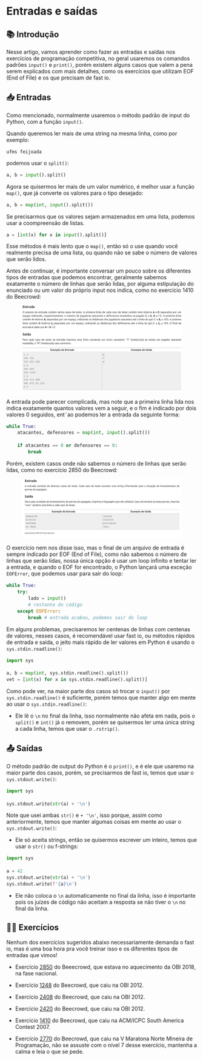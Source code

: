 # Entradas e saídas

## 📚 Introdução

Nesse artigo, vamos aprender como fazer as entradas e saídas nos exercícios de programação competitiva, no geral usaremos os comandos padrões `input()` e `print()`, porém existem alguns casos que valem a pena serem explicados com mais detalhes, como os exercícios que utilizam EOF (End of File) e os que precisam de fast io.

## 📥 Entradas

Como mencionado, normalmente usaremos o método padrão de input do Python, com a função `input()`.

Quando queremos ler mais de uma string na mesma linha, como por exemplo:

```
ufms feijoada
```

podemos usar o `split()`:

```py
a, b = input().split()
```

Agora se quisermos ler mais de um valor numérico, é melhor usar a função `map()`, que já converte os valores para o tipo desejado:

```py
a, b = map(int, input().split())
```

Se precisarmos que os valores sejam armazenados em uma lista, podemos usar a coompreensão de listas.

```py
a = [int(x) for x in input().split()]
```

Esse métodos é mais lento que o `map()`, então só o use quando você realmente precisa de uma lista, ou quando não se sabe o número de valores que serão lidos.

Antes de continuar, é importante conversar um pouco sobre os diferentes tipos de entradas que podemos encontrar, geralmente sabemos exatamente o número de linhas que serão lidas, por alguma estipulação do enunciado ou um valor do próprio input nos indica, como no exercício 1410 do Beecrowd:

<figure><img src="../assets/1410.png" alt="Exercício 1410 do Beecrowd"><figcaption></figcaption></figure>

A entrada pode parecer complicada, mas note que a primeira linha lida nos indica exatamente quantos valores vem a seguir, e o fim é indicado por dois valores 0 seguidos, ent˜ao podemos ler a entrada da seguinte forma:

```py
while True:
    atacantes, defensores = map(int, input().split())

    if atacantes == 0 or defensores == 0:
        break
```

Porém, existem casos onde não sabemos o número de linhas que serão lidas, como no exercício 2850 do Beecrowd:

<figure><img src="../assets/2850.png" alt="Exercício 2850 do Beecrowd"><figcaption></figcaption></figure>

O exercício nem nos disse isso, mas o final de um arquivo de entrada é sempre indicado por EOF (End of File), como não sabemos o número de linhas que serão lidas, nossa única opção é usar um loop infinito e tentar ler a entrada, e quando o EOF for encontrado, o Python lançará uma exceção `EOFError`, que podemos usar para sair do loop:

```py
while True:
    try:
        lado = input()
        # restante do código
    except EOFError:
        break # entrada acabou, podemos sair do loop

```

Em alguns problemas, precisaremos ler centenas de linhas com centenas de valores, nesses casos, é recomendável usar fast io, ou métodos rápidos de entrada e saída, o jeito mais rápido de ler valores em Python é usando o `sys.stdin.readline()`:

```py
import sys

a, b = map(int, sys.stdin.readline().split())
vet = [int(x) for x in sys.stdin.readline().split()]
```

Como pode ver, na maior parte dos casos só trocar o `input()` por `sys.stdin.readline()` é suficiente, porém temos que manter algo em mente ao usar o `sys.stdin.readline()`:

- Ele lê o `\n` no final da linha, isso normalmente não afeta em nada, pois o `split()` e `int()` já o removem, porém se quisermos ler uma única string a cada linha, temos que usar o `.rstrip()`.

## 📤 Saídas

O método padrão de output do Python é o `print()`, e é ele que usaremo na maior parte dos casos, porém, se precisarmos de fast io, temos que usar o `sys.stdout.write()`:

```py
import sys

sys.stdout.write(str(a) + '\n')
```

Note que usei ambas `str()` e `+ '\n'`, isso porque, assim como anteriormente, temos que manter algumas coisas em mente ao usar o `sys.stdout.write()`:

- Ele só aceita strings, então se quisermos escrever um inteiro, temos que usar o `str()` ou f-strings:

```py
import sys

a = 42
sys.stdout.write(str(a) + '\n')
sys.stdout.write(f'{a}\n')
```

- Ele não coloca o `\n` automaticamente no final da linha, isso é importante pois os juízes de código não aceitam a resposta se não tiver o `\n` no final da linha.

## 🧑‍🏫 Exercícios

Nenhum dos exercícios sugeridos abaixo necessariamente demanda o fast io, mas é uma boa hora pra você treinar isso e os diferentes tipos de entradas que vimos!

- Exercício [2850](https://judge.beecrowd.com/pt/problems/view/2850) do Beeecrowd, que estava no aquecimento da OBI 2018, na fase nacional.

- Exercício [1248](https://www.beecrowd.com.br/judge/pt/problems/view/1248) do Beecrowd, que caiu na OBI 2012.

- Exercício [2408](https://www.beecrowd.com.br/judge/pt/problems/view/2408) do Beecrowd, que caiu na OBI 2012.

- Exercício [2420](https://www.beecrowd.com.br/judge/pt/problems/view/2420) do Beecrowd, que caiu na OBI 2012.

- Exercício [1410](https://www.beecrowd.com.br/judge/pt/problems/view/1410) do Beecrowd, que caiu na ACM/ICPC South America Contest 2007.

- Exercício [2770](https://www.beecrowd.com.br/judge/pt/problems/view/2770) do Beecrowd, que caiu na V Maratona Norte Mineira de Programação, não se assuste com o nível 7 desse exercício, mantenha a calma e leia o que se pede.
